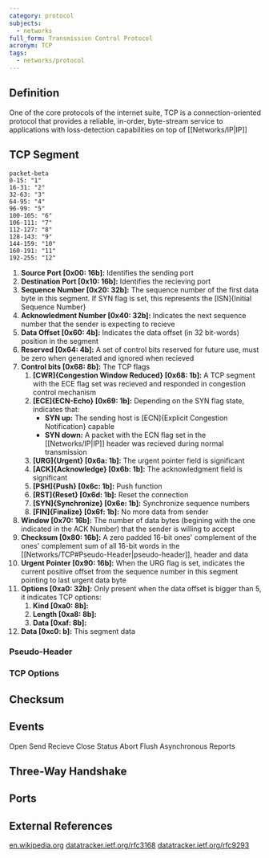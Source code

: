 ```yaml
---
category: protocol
subjects:
  - networks
full_form: Transmission Control Protocol
acronym: TCP
tags:
  - networks/protocol
---
```


## Definition
One of the core protocols of the internet suite, TCP is a connection-oriented protocol that provides a reliable, in-order, byte-stream service to applications with loss-detection capabilities on top of [[Networks/IP|IP]]

## TCP Segment
```mermaid
packet-beta
0-15: "1"
16-31: "2"
32-63: "3"
64-95: "4"
96-99: "5"
100-105: "6"
106-111: "7"
112-127: "8"
128-143: "9"
144-159: "10"
160-191: "11"
192-255: "12"
```

1. **Source Port \[0x00: 16b\]:** Identifies the sending port
2. **Destination Port \[0x10: 16b\]:** Identifies the recieving port
3. **Sequence Number \[0x20: 32b\]:** The sequence number of the first data byte in this segment. If SYN flag is set, this represents the [ISN]{Initial Sequence Number}
4. **Acknowledment Number \[0x40: 32b\]:** Indicates the next sequence number that the sender is expecting to recieve
5. **Data Offset \[0x60: 4b\]:** Indicates the data offset (in 32 bit-words) position in the segment
6. **Reserved \[0x64: 4b\]:** A set of control bits reserved for future use, must be zero when generated and ignored when recieved
7. **Control bits \[0x68: 8b\]:** The TCP flags
	1. **[CWR]{Congestion Window Reduced} \[0x68: 1b\]:** A TCP segment with the ECE flag set was recieved and responded in congestion control mechanism
	2. **[ECE]{ECN-Echo} \[0x69: 1b\]:** Depending on the SYN flag state, indicates that:
		- **SYN up:** The sending host is [ECN]{Explicit Congestion Notification} capable
		- **SYN down:** A packet with the ECN flag set in the [[Networks/IP|IP]] header was recieved during normal transmission
	3. **[URG]{Urgent} \[0x6a: 1b\]:** The urgent pointer field is significant
	4. **[ACK]{Acknowledge} \[0x6b: 1b\]:** The acknowledgment field is significant
	5. **[PSH]{Push} \[0x6c: 1b\]:** Push function
	6. **[RST]{Reset} \[0x6d: 1b\]:** Reset the connection
	7. **[SYN]{Synchronize} \[0x6e: 1b\]:** Synchronize sequence numbers
	8. **[FIN]{Finalize} \[0x6f: 1b\]:** No more data from sender
8. **Window \[0x70: 16b\]:** The number of data bytes (begining with the one indicated in the ACK Number) that the sender is willing to accept
9. **Checksum \[0x80: 16b\]:** A zero padded 16-bit ones' complement of the ones' complement sum of all 16-bit words in the [[Networks/TCP#Pseudo-Header|pseudo-header]], header and data
10. **Urgent Pointer \[0x90: 16b\]:** When the URG flag is set, indicates the current positive offset from the sequence number in this segment pointing to last urgent data byte
11. **Options \[0xa0: 32b\]:** Only present when the data offset is bigger than 5, it indicates TCP options:
	1. **Kind \[0xa0: 8b\]:**
	2. **Length \[0xa8: 8b\]:**
	3. **Data \[0xaf: 8b\]:**
12. **Data \[0xc0: b\]:** This segment data

### Pseudo-Header


### TCP Options

## Checksum

## Events
Open
Send
Recieve
Close
Status
Abort
Flush
Asynchronous Reports

## Three-Way Handshake


## Ports


## External References
[en.wikipedia.org](https://en.wikipedia.org/wiki/Transmission_Control_Protocol)
[datatracker.ietf.org/rfc3168](https://datatracker.ietf.org/doc/html/rfc3168)
[datatracker.ietf.org/rfc9293](https://datatracker.ietf.org/doc/html/rfc9293)
